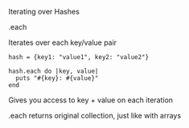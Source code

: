 Iterating over Hashes

.each

Iterates over each key/value pair

```
hash = {key1: "value1", key2: "value2"}

hash.each do |key, value|
  puts "#{key}: #{value}"
end
```

Gives you access to key + value on each iteration

.each returns original collection, just like with arrays
